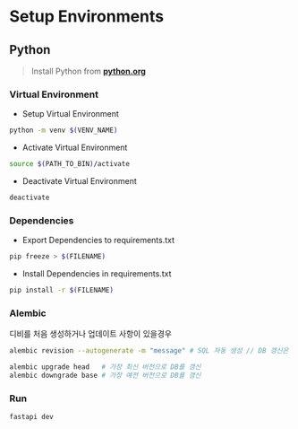 # Setup Environments

## Python

> Install Python from **[python.org](https://www.python.org/downloads/)**

### Virtual Environment

- Setup Virtual Environment

```bash
python -m venv $(VENV_NAME)
```

- Activate Virtual Environment

```bash
source $(PATH_TO_BIN)/activate
```

- Deactivate Virtual Environment

```bash
deactivate
```

### Dependencies

- Export Dependencies to requirements.txt

```bash
pip freeze > $(FILENAME)
```

- Install Dependencies in requirements.txt

```bash
pip install -r $(FILENAME)
```

### Alembic

디비를 처음 생성하거나 업데이트 사항이 있을경우

```bash
alembic revision --autogenerate -m "message" # SQL 자동 생성 // DB 갱신은 별도로 진행
```

```bash
alembic upgrade head   # 가장 최신 버전으로 DB를 갱신
alembic downgrade base # 가장 예전 버전으로 DB를 갱신
```

### Run

```bash
fastapi dev
```
